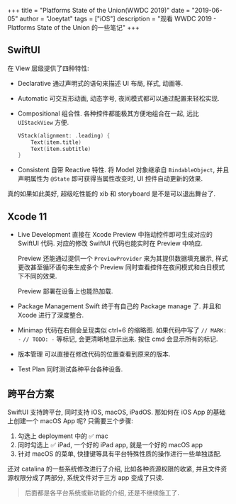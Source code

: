 +++
title = "Platforms State of the Union(WWDC 2019)"
date = "2019-06-05"
author = "Joeytat"
tags = ["iOS"]
description = "观看 WWDC 2019 - Platforms State of the Union 的一些笔记"
+++

## SwiftUI 
在 View 层级提供了四种特性:
- Declarative
  通过声明式的语句来描述 UI 布局, 样式, 动画等.

- Automatic
  可交互形动画, 动态字号, 夜间模式都可以通过配置来轻松实现. 
  
- Compositional
  组合性. 各种控件都能极其方便地组合在一起, 远比 `UIStackView` 方便.
  
  ```swift
  VStack(alignment: .leading) {
      Text(item.title)
      Text(item.subtitle)
  }
  ```
- Consistent
  自带 Reactive 特性.  将 Model 对象继承自 `BindableObject`, 并且声明属性为 `@State` 即可获得当属性改变时, UI 控件自动更新的效果.
  
真的如果如此美好, 超级吃性能的 xib 和 storyboard 是不是可以退出舞台了.

## Xcode 11
- Live Development
  直接在 Xcode Preview 中拖动控件即可生成对应的 SwiftUI 代码. 对应的修改 SwiftUI 代码也能实时在 Preview 中响应.

  Preview 还能通过提供一个 `PreviewProvider` 来为其提供数据填充展示, 样式更改甚至循环语句来生成多个 Preview 同时查看控件在夜间模式和白日模式下不同的效果.

  Preview 部署在设备上也能热加载.

- Package Management
  Swift 终于有自己的 Package manage 了. 并且和 Xcode 进行了深度整合.
  
- Minimap
    代码在右侧会呈现类似 ctrl+6 的缩略图. 
    如果代码中写了 `// MARK: -` `// TODO: -` 等标记, 会更清晰地显示出来. 按住 cmd 会显示所有的标记.
    
- 版本管理
  可以直接在修改代码的位置查看到原来的版本.
  
- Test Plan
  同时测试各种平台各种设备.
  
## 跨平台方案
SwiftUI 支持跨平台,  同时支持 iOS, macOS, iPadOS. 那如何在 iOS App 的基础上创建一个 macOS App 呢? 只需要三个步骤: 
1. 勾选上 deployment 中的 ✅ mac   
2. 同时勾选上 ✅ iPad, 一个好的 iPad app, 就是一个好的 macOS app  
3. 针对 macOS 的菜单, 快捷键等具有平台特殊性质的操作进行一些单独适配.  

还对 catalina 的一些系统修改进行了介绍, 比如各种资源权限的收紧, 并且文件资源权限分成了两部分, 系统文件对于三方 app 变成了只读.

> 后面都是各平台系统或新功能的介绍, 还是不继续施工了. 